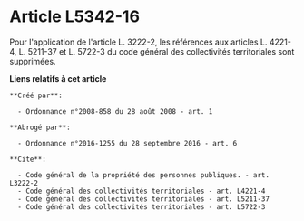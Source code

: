 # Article L5342-16

Pour l'application de l'article L. 3222-2, les références aux articles L. 4221-4, L. 5211-37 et L. 5722-3 du code général des
collectivités territoriales sont supprimées.

**Liens relatifs à cet article**

	**Créé par**:

	  - Ordonnance n°2008-858 du 28 août 2008 - art. 1

	**Abrogé par**:

	  - Ordonnance n°2016-1255 du 28 septembre 2016 - art. 6

	**Cite**:

	  - Code général de la propriété des personnes publiques. - art. L3222-2
	  - Code général des collectivités territoriales - art. L4221-4
	  - Code général des collectivités territoriales - art. L5211-37
	  - Code général des collectivités territoriales - art. L5722-3
